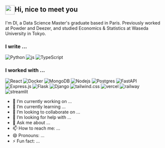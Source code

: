 ## <img src="https://media.tenor.com/ch3Q8AWTLAsAAAAi/blob-bounce.gif" height="30" style="vertical-align: middle;" />Hi, nice to meet you

I'm Dl, a Data Science Master's graduate based in Paris. Previously worked at Powder and Deezer, and studied Economics & Statistics at Waseda University in Tokyo. 

### I write ...
<p>
  <img alt="Python" src="https://img.shields.io/badge/Python-3776AB?logo=python&logoColor=fff" />
  <img alt="js" src="https://img.shields.io/badge/JavaScript-F7DF1E?logo=javascript&logoColor=000" />
  <img alt="TypeScript" src="https://img.shields.io/badge/TypeScript-3178C6?logo=typescript&logoColor=fff" />
</p>

### I worked with ...
<p>
  <img alt="React" src="https://img.shields.io/badge/React-%2320232a.svg?logo=react&logoColor=%2361DAFB)" />
  <img alt="Docker" src="https://img.shields.io/badge/-Docker-46a2f1?style=flat-square&logo=docker&logoColor=white" />
  <img alt="MongoDB" src="https://img.shields.io/badge/-MongoDB-13aa52?style=flat-square&logo=mongodb&logoColor=white" />
  <img alt="Nodejs" src="https://img.shields.io/badge/-Nodejs-43853d?style=flat-square&logo=Node.js&logoColor=white" />
  <img alt="Postgres" src="https://img.shields.io/badge/Postgres-%23316192.svg?logo=postgresql&logoColor=white" />
  <img alt="FastAPI" scr="https://img.shields.io/badge/FastAPI-009485.svg?logo=fastapi&logoColor=white" />
  <img alt="Express.js" scr="https://img.shields.io/badge/Express.js-%23404d59.svg?logo=express&logoColor=%2361DAFB" />
  <img alt="Flask" scr="https://img.shields.io/badge/Flask-000?logo=flask&logoColor=fff" />
  <img alt="Django" scr="https://img.shields.io/badge/Django-%23092E20.svg?logo=django&logoColor=white" />
  <img alt="tailwind.css" scr="https://img.shields.io/badge/Tailwind%20CSS-%2338B2AC.svg?logo=tailwind-css&logoColor=white" />
  <img alt="vercel" src="https://img.shields.io/badge/Vercel-%23000000.svg?logo=vercel&logoColor=white" />
  <img alt="railway" src="https://img.shields.io/badge/Railway-%23000000.svg?logo=railway&logoColor=white" />
  <img alt="streamlit" scr="https://img.shields.io/badge/Streamlit-%23000000.svg?logo=railway&logoColor=white" />
  <img alt="" scr="" />
  <img alt="" scr="" />
  <img alt="" scr="" />
</p>  

- 🔭 I’m currently working on ...
- 🌱 I’m currently learning ...
- 👯 I’m looking to collaborate on ...
- 🤔 I’m looking for help with ...
- 💬 Ask me about ...
- 📫 How to reach me: ...
- 😄 Pronouns: ...
- ⚡ Fun fact: ...
